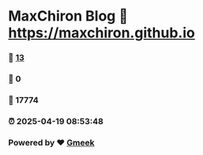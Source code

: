 # MaxChiron Blog :link: https://maxchiron.github.io 
### :page_facing_up: [13](https://maxchiron.github.io/tag.html) 
### :speech_balloon: 0 
### :hibiscus: 17774 
### :alarm_clock: 2025-04-19 08:53:48 
### Powered by :heart: [Gmeek](https://github.com/Meekdai/Gmeek)
